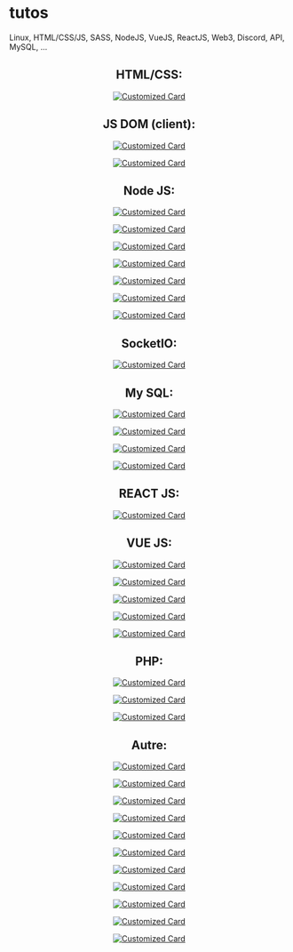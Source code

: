 # tutos
Linux, HTML/CSS/JS, SASS, NodeJS, VueJS, ReactJS, Web3, Discord, API, MySQL, ...

<div align="center">

<h2>HTML/CSS:</h2> 

<a href="https://github.com/xdrkush/arch-html-bootstrap" target="_blank" rel="noreferrer">

![Customized Card](https://github-readme-stats.vercel.app/api/pin?username=xdrkush&repo=arch-html-bootstrap&title_color=fff&icon_color=f9f9f9&text_color=9f9f9f&bg_color=151515)

</a>



<h2>JS DOM (client):</h2>
<a href="https://github.com/xdrkush/converter-devise" target="_blank" rel="noreferrer">

![Customized Card](https://github-readme-stats.vercel.app/api/pin?username=xdrkush&repo=converter-devise&title_color=fff&icon_color=f9f9f9&text_color=9f9f9f&bg_color=151515)

</a>

<a href="https://github.com/xdrkush/ex-appli-compt" target="_blank" rel="noreferrer">

![Customized Card](https://github-readme-stats.vercel.app/api/pin?username=xdrkush&repo=ex-appli-compt&title_color=fff&icon_color=f9f9f9&text_color=9f9f9f&bg_color=151515)

</a>

<h2>Node JS:</h2>

<a href="https://github.com/xdrkush/arch-node-es6" target="_blank" rel="noreferrer">

![Customized Card](https://github-readme-stats.vercel.app/api/pin?username=xdrkush&repo=arch-node-es6&title_color=fff&icon_color=f9f9f9&text_color=9f9f9f&bg_color=151515)

</a>


<a href="https://github.com/xdrkush/arch-node-ts" target="_blank" rel="noreferrer">

![Customized Card](https://github-readme-stats.vercel.app/api/pin?username=xdrkush&repo=arch-node-ts&title_color=fff&icon_color=f9f9f9&text_color=9f9f9f&bg_color=151515)

</a>

<a href="https://github.com/xdrkush/tuto-node-typescript" target="_blank" rel="noreferrer">

![Customized Card](https://github-readme-stats.vercel.app/api/pin?username=xdrkush&repo=tuto-node-typescript&title_color=fff&icon_color=f9f9f9&text_color=9f9f9f&bg_color=151515)

</a>

<a href="https://github.com/xdrkush/architecture-nodejs-base" target="_blank" rel="noreferrer">

![Customized Card](https://github-readme-stats.vercel.app/api/pin?username=xdrkush&repo=architecture-nodejs-base&title_color=fff&icon_color=f9f9f9&text_color=9f9f9f&bg_color=151515)

</a>


<a href="https://github.com/xdrkush/hbs-node-mysql" target="_blank" rel="noreferrer">

![Customized Card](https://github-readme-stats.vercel.app/api/pin?username=xdrkush&repo=hbs-node-mysql&title_color=fff&icon_color=f9f9f9&text_color=9f9f9f&bg_color=151515)

</a>

<a href="https://github.com/xdrkush/hbs-mysql-node" target="_blank" rel="noreferrer">

![Customized Card](https://github-readme-stats.vercel.app/api/pin?username=xdrkush&repo=hbs-mysql-node&title_color=fff&icon_color=f9f9f9&text_color=9f9f9f&bg_color=151515)

</a>

<a href="https://github.com/xdrkush/hbs-mongo-node" target="_blank" rel="noreferrer">

![Customized Card](https://github-readme-stats.vercel.app/api/pin?username=xdrkush&repo=hbs-mongo-node&title_color=fff&icon_color=f9f9f9&text_color=9f9f9f&bg_color=151515)

</a>


<h2>SocketIO:</h2>

<a href="https://github.com/xdrkush/socket-vue-game" target="_blank" rel="noreferrer">

![Customized Card](https://github-readme-stats.vercel.app/api/pin?username=xdrkush&repo=socket-vue-game&title_color=fff&icon_color=f9f9f9&text_color=9f9f9f&bg_color=151515)

</a>

<h2>My SQL:</h2>

<a href="https://github.com/xdrkush/api-node-mysql" target="_blank" rel="noreferrer">

![Customized Card](https://github-readme-stats.vercel.app/api/pin?username=xdrkush&repo=api-node-mysql&title_color=fff&icon_color=f9f9f9&text_color=9f9f9f&bg_color=151515)

</a>

<a href="https://github.com/xdrkush/tuto-sequelize" target="_blank" rel="noreferrer">

![Customized Card](https://github-readme-stats.vercel.app/api/pin?username=xdrkush&repo=tuto-sequelize&title_color=fff&icon_color=f9f9f9&text_color=9f9f9f&bg_color=151515)

</a>

<a href="https://github.com/xdrkush/drsql" target="_blank" rel="noreferrer">

![Customized Card](https://github-readme-stats.vercel.app/api/pin?username=xdrkush&repo=drsql&title_color=fff&icon_color=f9f9f9&text_color=9f9f9f&bg_color=151515)

</a>

<a href="https://github.com/xdrkush/tuto-drsql" target="_blank" rel="noreferrer">

![Customized Card](https://github-readme-stats.vercel.app/api/pin?username=xdrkush&repo=tuto-drsql&title_color=fff&icon_color=f9f9f9&text_color=9f9f9f&bg_color=151515)

</a>


<h2>REACT JS:</h2>

<a href="https://github.com/xdrkush/tuto-reactjs" target="_blank" rel="noreferrer">

![Customized Card](https://github-readme-stats.vercel.app/api/pin?username=xdrkush&repo=tuto-reactjs&title_color=fff&icon_color=f9f9f9&text_color=9f9f9f&bg_color=151515)

</a>

<h2>VUE JS:</h2>

<a href="https://github.com/xdrkush/tuto-vue" target="_blank" rel="noreferrer">

![Customized Card](https://github-readme-stats.vercel.app/api/pin?username=xdrkush&repo=tuto-vue&title_color=fff&icon_color=f9f9f9&text_color=9f9f9f&bg_color=151515)

</a>

<a href="https://github.com/xdrkush/porfolio-quasar" target="_blank" rel="noreferrer">

![Customized Card](https://github-readme-stats.vercel.app/api/pin?username=xdrkush&repo=porfolio-quasar&title_color=fff&icon_color=f9f9f9&text_color=9f9f9f&bg_color=151515)

</a>

<a href="https://github.com/xdrkush/quasar-node-mysql" target="_blank" rel="noreferrer">

![Customized Card](https://github-readme-stats.vercel.app/api/pin?username=xdrkush&repo=quasar-node-mysql&title_color=fff&icon_color=f9f9f9&text_color=9f9f9f&bg_color=151515)

</a>

<a href="https://github.com/xdrkush/tuto-quasarv2" target="_blank" rel="noreferrer">

![Customized Card](https://github-readme-stats.vercel.app/api/pin?username=xdrkush&repo=tuto-quasarv2&title_color=fff&icon_color=f9f9f9&text_color=9f9f9f&bg_color=151515)

</a>

<a href="https://github.com/xdrkush/arch-vue3-node-es6" target="_blank" rel="noreferrer">

![Customized Card](https://github-readme-stats.vercel.app/api/pin?username=xdrkush&repo=arch-vue3-node-es6&title_color=fff&icon_color=f9f9f9&text_color=9f9f9f&bg_color=151515)

</a>


<h2>PHP:</h2>

<a href="https://github.com/xdrkush/arch-php-bootstrap" target="_blank" rel="noreferrer">

![Customized Card](https://github-readme-stats.vercel.app/api/pin?username=xdrkush&repo=arch-php-bootstrap&title_color=fff&icon_color=f9f9f9&text_color=9f9f9f&bg_color=151515)

</a>

<a href="https://github.com/xdrkush/crud-php-mysql" target="_blank" rel="noreferrer">

![Customized Card](https://github-readme-stats.vercel.app/api/pin?username=xdrkush&repo=crud-php-mysql&title_color=fff&icon_color=f9f9f9&text_color=9f9f9f&bg_color=151515)

</a>

<a href="https://github.com/xdrkush/tuto-vue-php" target="_blank" rel="noreferrer">

![Customized Card](https://github-readme-stats.vercel.app/api/pin?username=xdrkush&repo=tuto-vue-php&title_color=fff&icon_color=f9f9f9&text_color=9f9f9f&bg_color=151515)

</a>


<h2>Autre:</h2>

<a href="https://github.com/xdrkush/threejs-webxr-tutorial" target="_blank" rel="noreferrer">

![Customized Card](https://github-readme-stats.vercel.app/api/pin?username=xdrkush&repo=threejs-webxr-tutorial&title_color=fff&icon_color=f9f9f9&text_color=9f9f9f&bg_color=151515)

</a>

<a href="https://github.com/xdrkush/cours-fullstack-web" target="_blank" rel="noreferrer">

![Customized Card](https://github-readme-stats.vercel.app/api/pin?username=xdrkush&repo=cours-fullstack-web&title_color=fff&icon_color=f9f9f9&text_color=9f9f9f&bg_color=151515)

</a>

<a href="https://github.com/xdrkush/discord-bot" target="_blank" rel="noreferrer">

![Customized Card](https://github-readme-stats.vercel.app/api/pin?username=xdrkush&repo=discord-bot&title_color=fff&icon_color=f9f9f9&text_color=9f9f9f&bg_color=151515)

</a>

<a href="https://github.com/xdrkush/tuto-html-metamask" target="_blank" rel="noreferrer">

![Customized Card](https://github-readme-stats.vercel.app/api/pin?username=xdrkush&repo=tuto-html-metamask&title_color=fff&icon_color=f9f9f9&text_color=9f9f9f&bg_color=151515)

</a>

<a href="https://github.com/xdrkush/yt-trimmer" target="_blank" rel="noreferrer">

![Customized Card](https://github-readme-stats.vercel.app/api/pin?username=xdrkush&repo=yt-trimmer&title_color=fff&icon_color=f9f9f9&text_color=9f9f9f&bg_color=151515)

</a>

<a href="https://github.com/xdrkush/base-api-btc" target="_blank" rel="noreferrer">

![Customized Card](https://github-readme-stats.vercel.app/api/pin?username=xdrkush&repo=base-api-btc&title_color=fff&icon_color=f9f9f9&text_color=9f9f9f&bg_color=151515)

</a>

<a href="https://github.com/xdrkush/scrape-indeed" target="_blank" rel="noreferrer">

![Customized Card](https://github-readme-stats.vercel.app/api/pin?username=xdrkush&repo=scrape-indeed&title_color=fff&icon_color=f9f9f9&text_color=9f9f9f&bg_color=151515)

</a>

<a href="https://github.com/xdrkush/tuto-kapp-vue-node" target="_blank" rel="noreferrer">

![Customized Card](https://github-readme-stats.vercel.app/api/pin?username=xdrkush&repo=tuto-kapp-vue-node&title_color=fff&icon_color=f9f9f9&text_color=9f9f9f&bg_color=151515)

</a>

<a href="https://github.com/xdrkush/tuto-cs" target="_blank" rel="noreferrer">

![Customized Card](https://github-readme-stats.vercel.app/api/pin?username=xdrkush&repo=tuto-cs&title_color=fff&icon_color=f9f9f9&text_color=9f9f9f&bg_color=151515)

</a>

<a href="https://github.com/xdrkush/tuto-python" target="_blank" rel="noreferrer">

![Customized Card](https://github-readme-stats.vercel.app/api/pin?username=xdrkush&repo=tuto-python&title_color=fff&icon_color=f9f9f9&text_color=9f9f9f&bg_color=151515)

</a>

<a href="https://github.com/xdrkush/tuto-cpp" target="_blank" rel="noreferrer">

![Customized Card](https://github-readme-stats.vercel.app/api/pin?username=xdrkush&repo=tuto-cpp&title_color=fff&icon_color=f9f9f9&text_color=9f9f9f&bg_color=151515)

</a>

</div>
